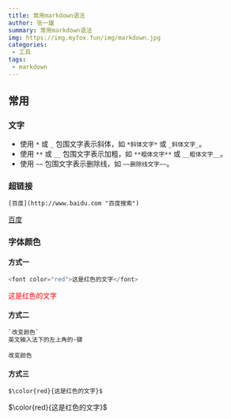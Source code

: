 ```yaml
---
title: 常用markdown语法
author: 张一雄
summary: 常用markdown语法
img: https://img.myfox.fun/img/markdown.jpg
categories:
 - 工具
tags:
 - markdown
---
```


## 常用

### 文字

- 使用 `*` 或 `_` 包围文字表示斜体，如 `*斜体文字*` 或 `_斜体文字_`。
- 使用 `**` 或 `__` 包围文字表示加粗，如 `**粗体文字**` 或 `__粗体文字__`。
- 使用 `~~` 包围文字表示删除线，如 `~~删除线文字~~`。

### 超链接

```txt
[百度](http://www.baidu.com "百度搜索")
```

[百度](http://www.baidu.com "百度搜索")

### 字体颜色

#### 方式一

```python
<font color="red">这是红色的文字</font>
```

<font color="red">这是红色的文字</font>

#### 方式二

```python
`改变颜色` 
英文输入法下的左上角的~键
```

`改变颜色` 

#### 方式三

```python
$\color{red}{这是红色的文字}$
```

$\color{red}{这是红色的文字}$
